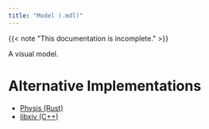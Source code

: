 ```yaml
---
title: "Model (.mdl)"
---
```


{{< note "This documentation is incomplete." >}}

A visual model.

# Alternative Implementations

* [Physis (Rust)](https://git.sr.ht/~redstrate/physis/tree/main/item/src/mdl.rs)
* [libxiv (C++)](https://git.sr.ht/~redstrate/libxiv/tree/main/item/src/mdlparser.cpp)
